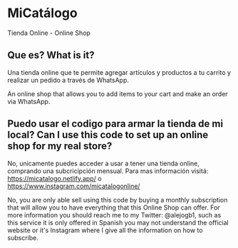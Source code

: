 # MiCatálogo
Tienda Online - Online Shop

## Que es? What is it?

Una tienda online que te permite agregar artículos y productos a tu carrito y realizar un pedido a través de WhatsApp.

An online shop that allows you to add items to your cart and make an order via WhatsApp.

##  Puedo usar el codigo para armar la tienda de mi local? Can I use this code to set up an online shop for my real store?

No, unicamente puedes acceder a usar a tener una tienda online, comprando una subcricipción mensual. Para mas información visitá: https://micatalogo.netlify.app/ o https://www.instagram.com/micatalogonline/

No, you are only able sell using this code by buying a monthly subscription that will allow you to have everything that this Online Shop can offer. For more information you should reach me to my Twitter: @alejogb1, such as this service it is only offered in Spanish you may not understand the official website or it's Instagram where I give all the information on how to subscribe.



